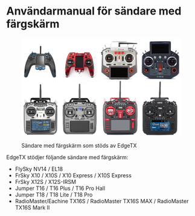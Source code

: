 # Användarmanual för sändare med färgskärm

<figure><img src="../../.gitbook/assets/colorradios.jpg" alt=""><figcaption><p>Sändare med färgskärm som stöds av EdgeTX</p></figcaption></figure>


EdgeTX stödjer följande sändare med färgskärm:

* FlySky NV14 / EL18
* FrSky X10 / X10S / X10 Express / X10S Express
* FrSky X12S / X12S-IRSM
* Jumper T16 / T16 Plus / T16 Pro Hall
* Jumper T18 / T18 Lite / T18 Pro
* RadioMaster/Eachine TX16S / RadioMaster TX16S MAX / RadioMaster TX16S Mark II
